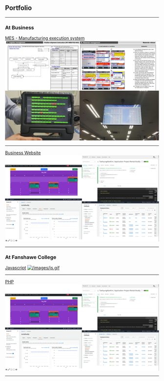 ## Portfolio

---

### At Business

[MES - Manufacturing execution system ](/acs)
[![/images/acs_tile.png](/images/acs_tile.png)](/acs)

---
[Business Website](/web)
[![/Portfolio/rental/ss.png](/Portfolio/rental/ss.png)](/php)

---

### At Fanshawe College 

[Javascript](/javascript)
[![/images/js.gif](/images/js.gif)](/javascript)

---
[PHP](/php)
[![/Portfolio/rental/ss.png](/Portfolio/rental/ss.png)](/php)

---